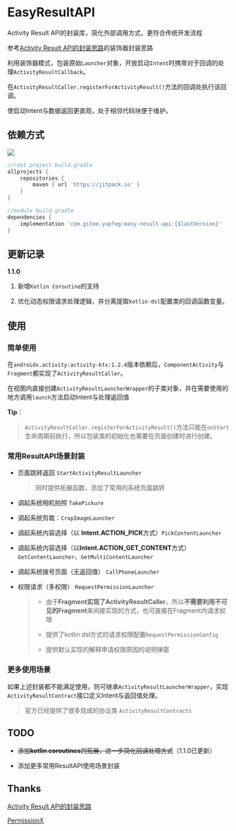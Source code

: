 # EasyResultAPI

Activity Result API的封装库，简化外部调用方式，更符合传统开发流程

参考[Activity Result API的封装思路](https://juejin.cn/post/6987575150283587592)的装饰器封装思路

利用装饰器模式，包装原始`Launcher`对象，开放启动`Intent`时携带对于回调的处理`ActivityResultCallback`。

在`ActivityResultCaller.registerForActivityResult()`方法的回调处执行该回调。

使启动Intent与数据返回更直观，处于相邻代码块便于维护。

## 依赖方式

[![](https://jitpack.io/v/com.gitee.yupfeg/easy-result-api.svg)](https://jitpack.io/#com.gitee.yupfeg/easy-result-api)


```groovy
//root project build.gradle
allprojects {
    repositories {
        maven { url 'https://jitpack.io' }
    }
}

//module build.gradle
dependencies {
    implementation 'com.gitee.yupfeg:easy-result-api:{$lastVersion}'
}

```

## 更新记录

**1.1.0**

1. 新增`Kotlin Coroutine`的支持

2. 优化动态权限请求处理逻辑，并分离提取`kotlin-dsl`配置类的回调函数变量。





## 使用

### 简单使用

在`androidx.activity:activity-ktx:1.2.4`版本依赖后，`ComponentActivity`与`Fragment`都实现了`ActivityResultCaller`。

在视图内直接创建`ActivityResultLauncherWrapper`的子类对象，并在需要使用的地方调用`launch`方法启动Intent与处理返回值

**Tip**：

> `ActivityResultCaller.registerForActivityResult()`方法只能在`onStart`生命周期前执行，所以包装类的初始化也需要在页面创建时进行创建。

### 常用ResultAPI场景封装

- 页面跳转返回 `StartActivityResultLauncher`

  > 同时提供拓展函数，添加了常用的系统页面跳转

- 调起系统相机拍照 `TakePickure`

- 调起系统剪裁：`CropImageLauncher`

- 调起系统内容选择（以 **Intent.ACTION_PICK**方式）`PickContentLauncher`

- 调起系统内容选择（以**Intent.ACTION_GET_CONTENT**方式）`GetContentLauncher`、`GetMultiContentLauncher`

- 调起系统拨号页面（无返回值） `CallPhoneLauncher`

- 权限请求（多权限） `RequestPermissionLauncher`

  > - 由于**Fragment实现了ActivityResultCaller**，所以**不需要利用不可见的Fragment**来间接实现的方式，也可直接在Fragment内请求权限
  >
  > - 提供了kotlin dsl方式的请求权限配置`RequestPermissionConfig`
  > - 提供默认实现的解释申请权限原因的说明弹窗


### 更多使用场景

如果上述封装都不能满足使用，则可继承`ActivityResultLauncherWrapper`，实现`ActivityResultContract`接口定义Intent与返回值处理。

> 官方已经提供了很多现成的协议类 `ActivityResultContracts`

## TODO

- ~~添加**kotlin coroutines**的拓展，进一步简化回调处理方式~~（1.1.0已更新）

- 添加更多常用ResultAPI使用场景封装

## Thanks

[Activity Result API的封装思路](https://juejin.cn/post/6987575150283587592)

[PermissionX](https://github.com/guolindev/PermissionX)